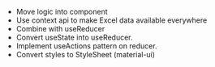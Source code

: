 - Move logic into component 
- Use context api to make Excel data available everywhere
- Combine with useReducer
- Convert useState into useReducer.
- Implement useActions pattern on reducer.
- Convert styles to StyleSheet (material-ui)